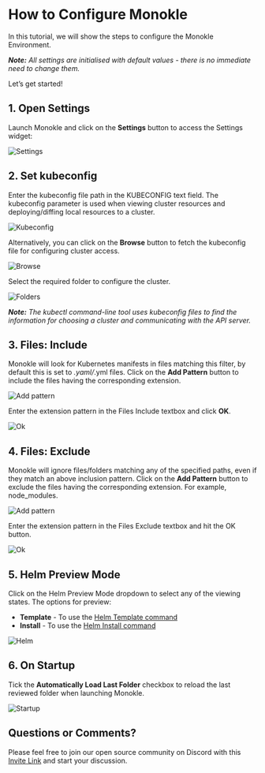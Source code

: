 # How to Configure Monokle

In this tutorial, we will show the steps to configure the Monokle Environment. 

<em>**Note:** All settings are initialised with default values - there is no immediate need to change them. </em>

Let’s get started! 

## **1. Open Settings**

Launch Monokle and click on the **Settings** button to access the Settings widget:

![Settings](img/settings-1.9.png)

## **2. Set kubeconfig**

Enter the kubeconfig file path in the KUBECONFIG text field. The kubeconfig parameter is used when viewing cluster
resources and deploying/diffing local resources to a cluster.

![Kubeconfig](img/kubeconfig-1.9.png)

Alternatively, you can click on the **Browse** button to fetch the kubeconfig file for configuring cluster access. 

![Browse](img/browse-1.9.png)

Select the required folder to configure the cluster. 

![Folders](img/folders-4.png)

<em>**Note:** The kubectl command-line tool uses kubeconfig files to find the information for choosing a cluster and communicating with the API server.</em>

## **3. Files: Include**

Monokle will look for Kubernetes manifests in files matching this filter, by default this is set to *.yaml/*.yml files.
Click on the **Add Pattern** button to include the files having the corresponding extension.

![Add pattern](img/add-pattern-1.9.png)

Enter the extension pattern in the Files Include textbox and click **OK**. 

![Ok](img/ok-1.9.png)

## **4. Files: Exclude**

Monokle will ignore files/folders matching any of the specified paths, even if they match an above inclusion pattern.
Click on the **Add Pattern** button to exclude the files having the corresponding extension. For example, node_modules.

![Add pattern](img/add-pattern-7-1.9.png)

Enter the extension pattern in the Files Exclude textbox and hit the OK button. 

![Ok](img/ok-8-1.9.png)

## **5. Helm Preview Mode**

Click on the Helm Preview Mode dropdown to select any of the viewing states. The options for preview:

- **Template** - To use the [Helm Template command](https://helm.sh/docs/helm/helm_template/)
- **Install** - To use the [Helm Install command](https://helm.sh/docs/helm/helm_install/)

![Helm](img/helm-9.png)

## **6. On Startup**

Tick the **Automatically Load Last Folder** checkbox to reload the last reviewed folder when launching Monokle. 

![Startup](img/startup-1.9.png)

## **Questions or Comments?**

Please feel free to join our open source community on Discord with this [Invite Link](https://discord.gg/6zupCZFQbe) and start your discussion.
